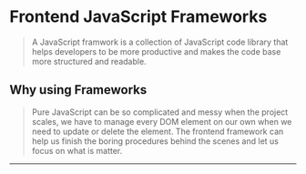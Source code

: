 # Frontend JavaScript Frameworks
> A JavaScript framwork is a collection of JavaScript code library that helps developers to be more productive and makes the code base more structured and readable.

## Why using Frameworks
> Pure JavaScript can be so complicated and messy when the project scales, we have to manage every DOM element on our own when we need to update or delete the element. 
The frontend framework can help us finish the boring procedures behind the scenes and let us focus on what is matter.


---
